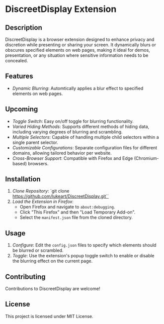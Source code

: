 # DiscreetDisplay Extension

## Description

DiscreetDisplay is a browser extension designed to enhance privacy and discretion while presenting or sharing your screen. It dynamically blurs or obscures specified elements on web pages, making it ideal for demos, presentation, or any situation where sensitive information needs to be concealed.

## Features

- *Dynamic Blurring*: Automtically applies a blur effect to specified elements on web pages.

## Upcoming

- *Toggle Switch*: Easy on/off toggle for blurring functionality.
- *Varied Hiding Methods*: Supports different methods of hiding data, including varying degrees of blurring and scrambling.
- *Multiple Selectors*: Capable of handling multiple child selectors within a single parent selector.
- *Customizable Configurations*: Separate configuration files for different domains, allowing tailored behavior per website.
- *Cross-Browser Support*: Compatible with Firefox and Edge (Chromium-based) browsers.

## Installation

1. *Clone Repository*: `git clone https://github.com/lukeart/DiscreetDisplay.git``
2. *Load the Extension in Firefox*:
   - Open Firefox and navigate to `about:debugging`.
   - Click "This Firefox" and then "Load Temporary Add-on".
   - Select the `manifest.json` file from the cloned directory.

## Usage

1. *Configure*: Edit the `config.json` files to specify which elements should be blurred or scrambled.
2. *Toggle*: Use the extension's popup toggle switch to enable or disable the blurring effect on the current page.

## Contributing

Contributions to DiscreetDisplay are welcome!

## License

This project is licensed under MIT License.
